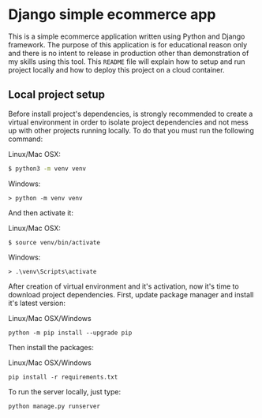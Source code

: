 # Django simple ecommerce app

This is a simple ecommerce application written using Python and Django framework. The purpose of this application is
for educational reason only and there is no intent to release in production other than demonstration of my skills
using this tool. This `README` file will explain how to setup and run project locally and how to deploy this project
on a cloud container.

## Local project setup

Before install project's dependencies, is strongly recommended to create a virtual environment in order to isolate
project dependencies and not mess up with other projects running locally. To do that you must run the following
command:

Linux/Mac OSX:
```sh
$ python3 -m venv venv
```
Windows:
```
> python -m venv venv
```

And then activate it:

Linux/Mac OSX:
```
$ source venv/bin/activate
```

Windows:
```
> .\venv\Scripts\activate
```

After creation of virtual environment and it's activation, now it's time to download project dependencies. First,
update package manager and install it's latest version:

Linux/Mac OSX/Windows
```
python -m pip install --upgrade pip
```

Then install the packages:

Linux/Mac OSX/Windows
```
pip install -r requirements.txt
```

To run the server locally, just type:

```
python manage.py runserver
```
